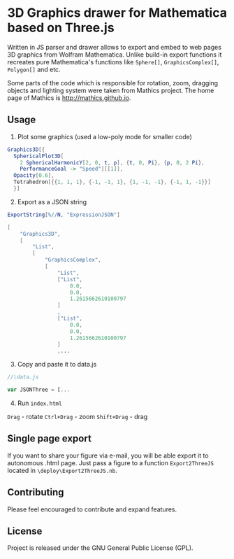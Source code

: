 3D Graphics drawer for Mathematica based on Three.js
===================
Written in JS parser and drawer allows to export and embed to web pages 3D graphics from Wolfram Mathematica. 
Unlike build-in export functions it recreates pure Mathematica's functions like ``Sphere[]``, ``GraphicsComplex[]``, ``Polygon[]`` and etc.

Some parts of the code which is responsible for rotation, zoom, dragging objects and lighting system were taken from Mathics project.
The home page of Mathics is http://mathics.github.io.

Usage
----------
1. Plot some graphics (used a low-poly mode for smaller code)

```Mathematica
Graphics3D[{
  SphericalPlot3D[
    2 SphericalHarmonicY[2, 0, t, p], {t, 0, Pi}, {p, 0, 2 Pi}, 
    PerformanceGoal -> "Speed"][[1]],
  Opacity[0.6], 
  Tetrahedron[{{1, 1, 1}, {-1, -1, 1}, {1, -1, -1}, {-1, 1, -1}}]
  }]
```
2. Export as a JSON string
```Mathematica
ExportString[%//N, "ExpressionJSON"]
```
```Mathematica
[
	"Graphics3D",
	[
		"List",
		[
			"GraphicsComplex",
			[
				"List",
				["List",
					0.0,
					0.0,
					1.2615662610100797
				]
				,
				["List",
					0.0,
					0.0,
					1.2615662610100797
				]
				,...
```

3. Copy and paste it to data.js
```javascript
//\data.js

var JSONThree = [...
``` 

4. Run ``index.html``

``Drag`` - rotate
``Ctrl+Drag`` - zoom
``Shift+Drag`` - drag


Single page export
----------
If you want to share your figure via e-mail, you will be able export it to autonomous .html page. Just pass a figure to a function ``Export2ThreeJS`` located in ``\deploy\Export2ThreeJS.nb``. 

Contributing
------------

Please feel encouraged to contribute and expand features.


License
-------

Project is released under the GNU General Public License (GPL).
